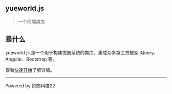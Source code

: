## yueworld.js

> 一个前端类库

## 是什么
yueworld.js 是一个用于构建悦商系统的类库、集成众多第三方框架 jQuery、Angular、Bootstrap 等。

<!--
这将非常实用，如果只是需要快速的搭建一个小型的文档网站，或者不想因为生成的一堆 `.html` 文件“污染” commit 记录，只需要创建一个 `index.html` 就可以开始写文档而且直接[部署在 GitHub Pages](zh-cn/deploy.md)。
-->
查看[快速开始](quickstart.md)了解详情。

* * ** *
Powered by 悦商科技22
